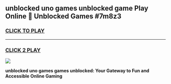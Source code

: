 
## unblocked uno games unblocked game Play Online 👋 Unblocked Games #7m8z3
<h3>
<a href="https://premium.freeplayer.one?title=unblocked_uno_games&ref=21F">CLICK TO PLAY</a></h3>
<hr>

<h3>
<a href="https://premium.freeplayer.one?title=unblocked_uno_games&ref=21F">CLICK 2 PLAY</a>
  
</h3>

<a href="https://premium.freeplayer.one?title=unblocked_uno_games&ref=21F/"><img src="https://clearcache.store/games.png"></a>


**unblocked uno games games unblocked: Your Gateway to Fun and Accessible Online Gaming**
